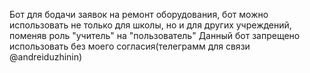 Бот для бодачи заявок на ремонт оборудования, бот можно использовать не только для школы, но и для других учреждений, поменяв роль "учитель" на "пользователь"  Данный бот запрещено использовать без моего согласия(телеграмм для связи @andreiduzhinin) 
